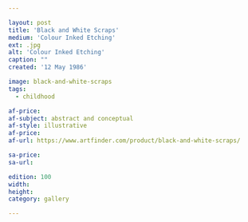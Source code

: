 ```yaml
---

layout: post
title: 'Black and White Scraps'
medium: 'Colour Inked Etching'
ext: .jpg
alt: 'Colour Inked Etching'
caption: ""
created: '12 May 1986'

image: black-and-white-scraps
tags:
  - childhood

af-price:
af-subject: abstract and conceptual
af-style: illustrative
af-price:
af-url: https://www.artfinder.com/product/black-and-white-scraps/

sa-price:
sa-url:

edition: 100
width:
height:
category: gallery

---
```

